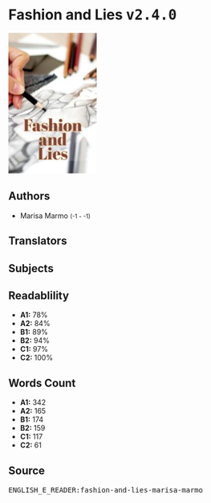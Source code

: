 # Fashion and Lies <kbd>v2.4.0</kbd>

![](./cover.medium.jpg "")

## Authors


 - Marisa Marmo <small>(-1 - -1)</small>

## Translators



## Subjects



## Readablility


 - **A1:** 78%
 - **A2:** 84%
 - **B1:** 89%
 - **B2:** 94%
 - **C1:** 97%
 - **C2:** 100%

## Words Count


 - **A1:** 342
 - **A2:** 165
 - **B1:** 174
 - **B2:** 159
 - **C1:** 117
 - **C2:** 61

## Source


<kbd>ENGLISH_E_READER:fashion-and-lies-marisa-marmo</kbd>

